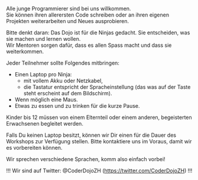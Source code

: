 Alle junge Programmierer sind bei uns willkommen.  
Sie können ihren allerersten Code schreiben oder an ihren eigenen Projekten weiterarbeiten und Neues ausprobieren.

Bitte denkt daran: Das Dojo ist für die Ninjas gedacht. Sie entscheiden, was sie machen und lernen wollen.  
Wir Mentoren sorgen dafür, dass es allen Spass macht und dass sie weiterkommen.

Jeder Teilnehmer sollte Folgendes mitbringen:

- Einen Laptop pro Ninja:
  - mit vollem Akku oder Netzkabel,
  - die Tastatur entspricht der Spracheinstellung (das was auf der Taste steht erscheint auf dem Bildschirm).
- Wenn möglich eine Maus.
- Etwas zu essen und zu trinken für die kurze Pause.

Kinder bis 12 müssen von einem Elternteil oder einem anderen, begeisterten Erwachsenen begleitet werden.

Falls Du keinen Laptop besitzt, können wir Dir einen für die Dauer des Workshops zur Verfügung stellen. 
Bitte kontaktiere uns im Voraus, damit wir es vorbereiten können.

Wir sprechen verschiedene Sprachen, komm also einfach vorbei!

!!! Wir sind auf Twitter: @CoderDojoZH (https://twitter.com/CoderDojoZH) !!!
